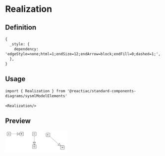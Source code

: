 # Realization

## Definition

```
{
  _style: { 
    dependency: 'edgeStyle=none;html=1;endSize=12;endArrow=block;endFill=0;dashed=1;',
  },
}
```

## Usage

```
import { Realization } from '@reactiac/standard-components-diagrams/sysmlModelElements'

<Realization/>
```

## Preview

<img src="./realization.png" width="200"/>
